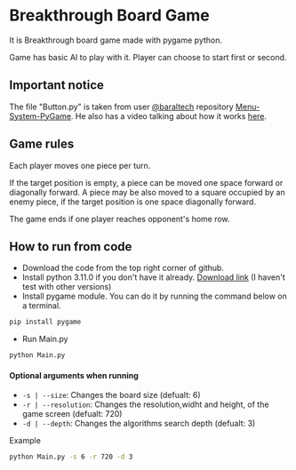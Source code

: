 # Breakthrough Board Game

It is Breakthrough board game made with pygame python.

Game has basic AI to play with it. Player can choose to start first or second.
## Important notice
The file "Button.py" is taken from user [@baraltech](https://github.com/baraltech) repository [Menu-System-PyGame](https://github.com/baraltech/Menu-System-PyGame).
He also has a video talking about how it works [here](https://www.youtube.com/watch?v=GMBqjxcKogA&t=177s).

## Game rules
Each player moves one piece per turn.

If the target position is empty, a piece can be moved one space forward or diagonally forward. A piece may be also moved to a square occupied by an enemy piece, if the target position is one space diagonally forward.

The game ends if one player reaches opponent's home row.

## How to run from code
- Download the code from the top right corner of github.
- Install python 3.11.0 if you don't have it already. [Download link](https://www.python.org/downloads/release/python-3110/) (I haven't test with other versions)
- Install pygame module. You can do it by running the command below on a terminal.
```cmd
pip install pygame
```
- Run Main.py
```cmd
python Main.py
```
#### Optional arguments when running
- ```-s | --size```: Changes the board size (defualt: 6)
- ```-r | --resolution```: Changes the resolution,widht and height, of the game screen (defualt: 720)
- ```-d | --depth```: Changes the algorithms search depth (defualt: 3)

Example
```cmd
python Main.py -s 6 -r 720 -d 3
```
